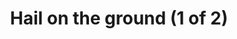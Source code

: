 ---
title: "Hail on the ground (1 of 2)"
picture: "/assets/camera-roll/2008/2008-05-31-hail-on-the-ground-1/recon-4-030.jpg"
thumbnail: "/assets/camera-roll/2008/2008-05-31-hail-on-the-ground-1/recon-4-030-thumbnail.jpg"
tags:
  - Recon 4
  - photograph
  - hail
  - looking down
---